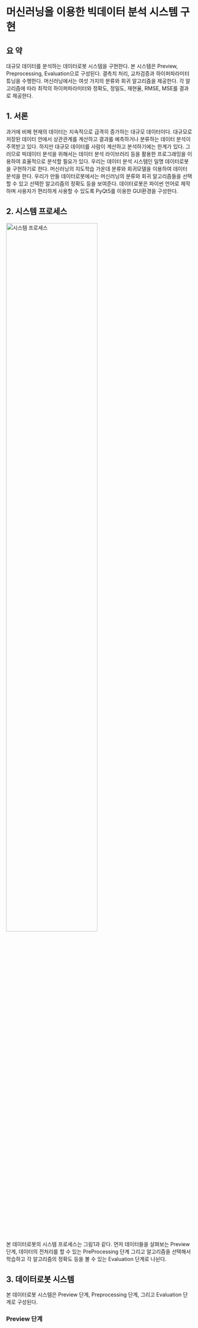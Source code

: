 # 머신러닝을 이용한 빅데이터 분석 시스템 구현 


## 요  약
대규모 데이터를 분석하는 데이터로봇 시스템을 구현한다. 본 시스템은 Preview, Preprocessing, Evaluation으로 구성된다. 결측치 처리, 교차검증과 하이퍼파라미터 튜닝을 수행한다. 머신러닝에서는 여섯 가지의 분류와 회귀 알고리즘을 제공한다. 각 알고리즘에 따라 최적의 하이퍼파라미터와 정확도, 정밀도, 재현율, RMSE, MSE를 결과로 제공한다.

## 1. 서론

 과거에 비해 현재의 데이터는 지속적으로 급격히 증가하는 대규모 데이터이다. 대규모로 저장된 데이터 안에서 상관관계를 계산하고 결과를 예측하거나 분류하는 데이터 분석이 주목받고 있다. 하지만 대규모 데이터를 사람이 계산하고 분석하기에는 한계가 있다. 그러므로 빅데이터 분석을 위해서는 데이터 분석 라이브러리 등을 활용한 프로그래밍을 이용하여 효율적으로 분석할 필요가 있다.
  우리는 데이터 분석 시스템인 일명 데이터로봇을 구현하기로 한다. 머신러닝의 지도학습 가운데 분류와 회귀모델을 이용하여 데이터 분석을 한다. 우리가 만들 데이터로봇에서는 머신러닝의 분류와 회귀 알고리즘들을 선택할 수 있고 선택한 알고리즘의 정확도 등을 보여준다. 데이터로봇은 파이썬 언어로 제작하며 사용자가 편리하게 사용할 수 있도록 PyQt5를 이용한 GUI환경을 구성한다.
  
  ## 2. 시스템 프로세스
  <img width="70%" alt="시스템 프로세스" src="https://github.com/jukyung-j/DataBot/issues/1">
  
  본 데이터로봇의 시스템 프로세스는 그림1과 같다. 먼저 데이터들을 살펴보는 Preview 단계, 데이터의 전처리를 할 수 있는 PreProcessing 단계 그리고 알고리즘을 선택해서 학습하고 각 알고리즘의 정확도 등을 볼 수 있는 Evaluation 단계로 나뉜다.
  
  ## 3. 데이터로봇 시스템
  본 데이터로봇 시스템은 Preview 단계, Preprocessing 단계, 그리고 Evaluation 단계로 구성된다.
  ### Preview 단계
  
  

